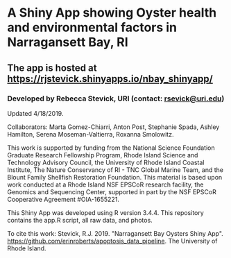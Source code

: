 # A Shiny App showing Oyster health and environmental factors in Narragansett Bay, RI
## The app is hosted at https://rjstevick.shinyapps.io/nbay_shinyapp/
### Developed by Rebecca Stevick, URI (contact: rsevick@uri.edu)
Updated 4/18/2019. 

Collaborators: Marta Gomez-Chiarri, Anton Post, Stephanie Spada, Ashley Hamilton, Serena Moseman-Valtierra, 
Roxanna Smolowitz. 

This work is supported by funding from the National Science Foundation Graduate Research Fellowship Program, Rhode Island Science and Technology Advisory Council, the University of Rhode Island Coastal Institute, The Nature Conservancy of RI - TNC Global Marine Team, and the Blount Family Shellfish Restoration Foundation. This material is based upon work conducted at a Rhode Island NSF EPSCoR research facility, the Genomics and Sequencing Center, supported in part by the NSF EPSCoR Cooperative Agreement #OIA-1655221.

This Shiny App was developed using R version 3.4.4. 
This repository contains the app.R script, all raw data, and photos. 

To cite this work: Stevick, R.J. 2019. "Narragansett Bay Oysters Shiny App". 
https://github.com/erinroberts/apoptosis_data_pipeline. The University of Rhode Island.
